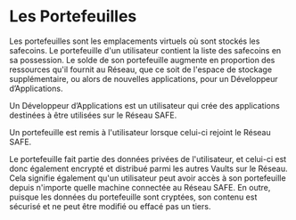 # Les Portefeuilles

Les portefeuilles sont les emplacements virtuels où sont stockés les safecoins. Le portefeuille d'un utilisateur contient la liste des safecoins en sa possession. Le solde de son portefeuille augmente en proportion des ressources qu'il fournit au Réseau, que ce soit de l'espace de stockage supplémentaire, ou alors de nouvelles applications, pour un Développeur d’Applications.

Un Développeur d’Applications est un utilisateur qui crée des applications destinées à être utilisées sur le Réseau SAFE.

Un portefeuille est remis à l'utilisateur lorsque celui-ci rejoint le Réseau SAFE.

Le portefeuille fait partie des données privées de l'utilisateur, et celui-ci est donc également encrypté et distribué parmi les autres Vaults sur le Réseau. Cela signifie également qu'un utilisateur peut avoir accès à son portefeuille depuis n'importe quelle machine connectée au Réseau SAFE. En outre, puisque les données du portefeuille sont cryptées, son contenu est sécurisé et ne peut être modifié ou effacé pas un tiers.
